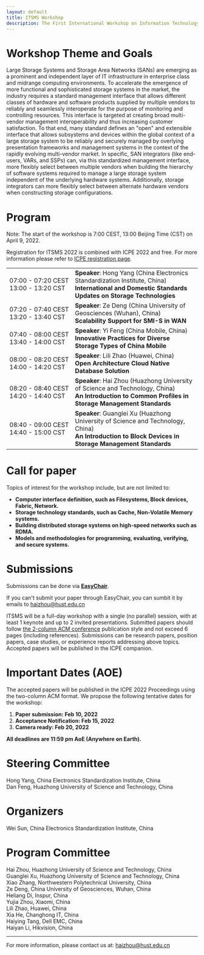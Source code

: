```yaml
---
layout: default
title: ITSMS Workshop
description: The First International Workshop on Information Technology Storage Management Specification
---
```


# Workshop Theme and Goals

Large Storage Systems and Storage Area Networks (SANs) are emerging as a prominent and independent layer of IT infrastructure in enterprise class and midrange computing environments. To accelerate the emergence of more functional and sophisticated storage systems in the market, the industry requires a standard management interface that allows different classes of hardware and software products supplied by multiple vendors to reliably and seamlessly interoperate for the purpose of monitoring and controlling resources. This interface is targeted at creating broad multi-vendor management interoperability and thus increasing customer satisfaction. To that end, many standard defines an "open" and extensible interface that allows subsystems and devices within the global context of a large storage system to be reliably and securely managed by overlying presentation frameworks and management systems in the context of the rapidly evolving multi-vendor market. In specific, SAN integrators (like end-users, VARs, and SSPs) can, via this standardized management interface, more flexibly select between multiple vendors when building the hierarchy of software systems required to manage a large storage system independent of the underlying hardware systems. Additionally, storage integrators can more flexibly select between alternate hardware vendors when constructing storage configurations. 

# Program

Note: The start of the workshop is 7:00 CEST, 13:00 Beijing Time (CST) on April 9, 2022.   

Registration for ITSMS 2022 is combined with ICPE 2022 and free. For more information please refer to [ICPE registration page](https://icpe2022.spec.org/registration/).

<!-- | - | - | -->
<!-- | 07:00 - 07:20 CEST <br> 13:00 - 13:20 CST | **Speaker**: Hong Yang (China Electronics Standardization Institute, China) <br> **International and Domestic Standards Updates on Storage Technologies** |
| 07:20 - 07:40 CEST <br> 13:20 - 13:40 CST | **Speaker**: Ze Deng (China University of Geosciences (Wuhan), China) <br> **Scalability Support for SMI-S in WAN** |
| 07:40 - 08:00 CEST <br> 13:40 - 14:00 CST | **Speaker**: Yi Feng (China Mobile, China) <br> **Innovative Practices for Diverse Storage Types of China Mobile** |
| 08:00 - 08:20 CEST <br> 14:00 - 14:20 CST | **Speaker**: Lili Zhao (Huawei, China) <br> **Open Architecture Cloud Native Database Solution** |
| 08:20 - 08:40 CEST <br> 14:20 - 14:40 CST | **Speaker**: Hai Zhou (Huazhong University of Science and Technology, China) <br> **An Introduction to Common Profiles in Storage Management Standards** |
| 08:40 - 09:00 CEST <br> 14:40 - 15:00 CST | **Speaker**: Guanglei Xu (Huazhong University of Science and Technology, China) <br> **An Introduction to Block Devices in Storage Management Standards** |
 -->

<table>
  <tbody>
    <tr>
      <td nowrap="nowrap">07:00 - 07:20 CEST <br /> 13:00 - 13:20 CST</td>
      <td><strong>Speaker</strong>: Hong Yang (China Electronics Standardization Institute, China) <br /> <strong>International and Domestic Standards Updates on Storage Technologies</strong></td>
    </tr>
    <tr>
      <td nowrap="nowrap">07:20 - 07:40 CEST <br /> 13:20 - 13:40 CST</td>
      <td><strong>Speaker</strong>: Ze Deng (China University of Geosciences (Wuhan), China) <br /> <strong>Scalability Support for SMI-S in WAN</strong></td>
    </tr>
    <tr>
      <td nowrap="nowrap">07:40 - 08:00 CEST <br /> 13:40 - 14:00 CST</td>
      <td><strong>Speaker</strong>: Yi Feng (China Mobile, China) <br /> <strong>Innovative Practices for Diverse Storage Types of China Mobile</strong></td>
    </tr>
    <tr>
      <td nowrap="nowrap">08:00 - 08:20 CEST <br /> 14:00 - 14:20 CST</td>
      <td><strong>Speaker</strong>: Lili Zhao (Huawei, China) <br /> <strong>Open Architecture Cloud Native Database Solution</strong></td>
    </tr>
    <tr>
      <td nowrap="nowrap">08:20 - 08:40 CEST <br /> 14:20 - 14:40 CST</td>
      <td><strong>Speaker</strong>: Hai Zhou (Huazhong University of Science and Technology, China) <br /> <strong>An Introduction to Common Profiles in Storage Management Standards</strong></td>
    </tr>
    <tr>
      <td nowrap="nowrap">08:40 - 09:00 CEST <br /> 14:40 - 15:00 CST</td>
      <td><strong>Speaker</strong>: Guanglei Xu (Huazhong University of Science and Technology, China) <br /> <strong>An Introduction to Block Devices in Storage Management Standards</strong></td>
    </tr>
  </tbody>
</table>

# Call for paper

Topics of interest for the workshop include, but are not limited to:
- **Computer interface definition, such as Filesystems, Block devices, Fabric, Network.**
- **Storage technology standards, such as Cache, Non-Volatile Memory systems.**
- **Building distributed storage systems on high-speed networks such as RDMA.**
- **Models and methodologies for programming, evaluating, verifying, and secure systems.**

# Submissions

Submissions can be done via [**EasyChair**](https://easychair.org/conferences/?conf=itsms2022).

If you can't submit your paper through EasyChair, you can sumbit it by emails to [haizhou@hust.edu.cn](mailto:haizhou@hust.edu.cn)

ITSMS will be a full-day workshop with a single (no parallel) session, with at least 1 keynote and up to 2 invited presentations. Submitted papers should follow [the 2-column ACM conference](https://www.acm.org/publications/proceedings-template) publication style and not exceed 6 pages (including references). Submissions can be research papers, position papers, case studies, or experience reports addressing above topics. Accepted papers will be published in the ICPE companion.


# Important Dates (AOE)

The accepted papers will be published in the ICPE 2022 Proceedings using the two-column ACM format. We propose the following tentative dates for the workshop:

1. **Paper submission: Feb 10, 2022**
2. **Acceptance Notification: Feb 15, 2022**
3. **Camera ready: Feb 20, 2022**

**All deadlines are 11:59 pm AoE (Anywhere on Earth).**

# Steering Committee

Hong Yang, China Electronics Standardization Institute, China  
Dan Feng, Huazhong University of Science and Technology, China

# Organizers

Wei Sun, China Electronics Standardization Institute, China

# Program Committee

Hai Zhou, Huazhong University of Science and Technology, China  
Guanglei Xu, Huazhong University of Science and Technology, China  
Xiao Zhang, Northwestern Polytechnical University, China  
Ze Deng, China University of Geosciences, Wuhan, China  
Heliang Di, Inspur, China  
Yujia Zhou, Xiaomi, China  
Lili Zhao, Huawei, China  
Xia He, Changhong IT, China  
Haiying Tang, Dell EMC, China  
Haiyan Li, Hikvision, China  

---

For more information, please contact us at: [haizhou@hust.edu.cn](mailto:haizhou@hust.edu.cn)



